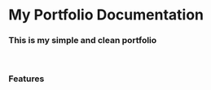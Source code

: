 <html>
<head>
<style>
    .test{
        display:none;
    }
</style>
</head>

<body>



</head>
<body>
<h1 >My Portfolio Documentation</h1>
<h3>This is my simple and clean portfolio</h3>
<img src="./image/readme1.png" alt="" class="test" >
<br>
<h3>Features</h3>
</body>
</html>